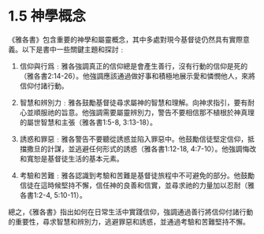 # 1.5 神學概念

《雅各書》包含重要的神學和屬靈概念，其中多處對現今基督徒仍然具有實際意義。以下是書中一些關鍵主題和探討﹕

1. 信仰與行爲﹕雅各強調真正的信仰總是會產生善行，沒有行動的信仰是死的（雅各書2:14-26）。他強調應該通過做好事和積極地展示愛和憐憫他人，來將信仰付諸行動。

2. 智慧和辨別力﹕雅各鼓勵基督徒尋求屬神的智慧和理解。向神求指引，要有耐心並順服祂的旨意。他強調需要屬靈辨別力，警告不要相信那不植根於神真理的屬世智慧和主張（雅各書1:5-8, 3:13-18）。

3. 誘惑和罪惡﹕雅各警告不要聽從誘惑並陷入罪惡中。他鼓勵信徒堅定信仰，抵擋撒旦的計謀，並逃避任何形式的誘惑（雅各書1:12-18, 4:7-10）。他強調悔改和寬恕是基督徒生活的基本元素。

4. 考驗和苦難﹕雅各認識到考驗和苦難是基督徒旅程中不可避免的部分。他鼓勵信徒在這時候堅持不懈，信任神的良善和信實，並尋求祂的力量加以忍耐（雅各書1:2-4, 5:10-11）。

總之，《雅各書》指出如何在日常生活中實踐信仰，強調通過善行將信仰付諸行動的重要性，尋求智慧和辨別力，逃避罪惡和誘惑，並通過考驗和苦難堅持不懈。